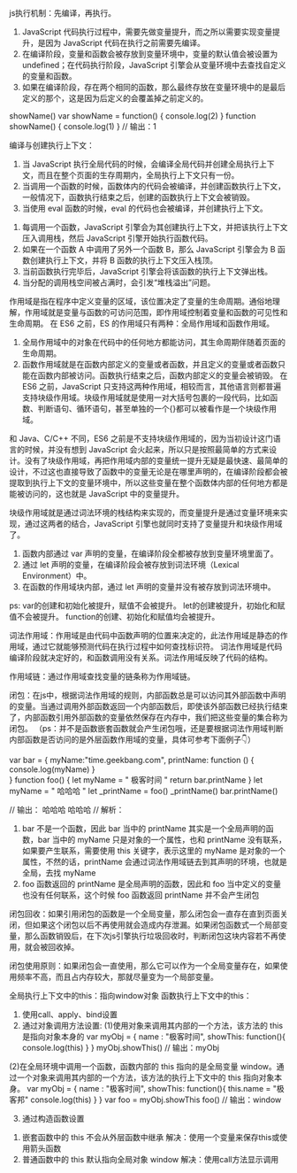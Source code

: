 js执行机制：先编译，再执行。

1. JavaScript 代码执行过程中，需要先做变量提升，而之所以需要实现变量提升，是因为 JavaScript 代码在执行之前需要先编译。
2. 在编译阶段，变量和函数会被存放到变量环境中，变量的默认值会被设置为 undefined；在代码执行阶段，JavaScript 引擎会从变量环境中去查找自定义的变量和函数。
3. 如果在编译阶段，存在两个相同的函数，那么最终存放在变量环境中的是最后定义的那个，这是因为后定义的会覆盖掉之前定义的。

  showName()
  var showName = function() {
    console.log(2)
  }
  function showName() {
    console.log(1)
  }
  // 输出：1

编译与创建执行上下文：
1. 当 JavaScript 执行全局代码的时候，会编译全局代码并创建全局执行上下文，而且在整个页面的生存周期内，全局执行上下文只有一份。
2. 当调用一个函数的时候，函数体内的代码会被编译，并创建函数执行上下文，一般情况下，函数执行结束之后，创建的函数执行上下文会被销毁。
3. 当使用 eval 函数的时候，eval 的代码也会被编译，并创建执行上下文。

<!-- js 调用栈 -->
1. 每调用一个函数，JavaScript 引擎会为其创建执行上下文，并把该执行上下文压入调用栈，然后 JavaScript 引擎开始执行函数代码。
2. 如果在一个函数 A 中调用了另外一个函数 B，那么 JavaScript 引擎会为 B 函数创建执行上下文，并将 B 函数的执行上下文压入栈顶。
3. 当前函数执行完毕后，JavaScript 引擎会将该函数的执行上下文弹出栈。
4. 当分配的调用栈空间被占满时，会引发“堆栈溢出”问题。

<!-- 作用域 -->
作用域是指在程序中定义变量的区域，该位置决定了变量的生命周期。通俗地理解，作用域就是变量与函数的可访问范围，即作用域控制着变量和函数的可见性和生命周期。
在 ES6 之前，ES 的作用域只有两种：全局作用域和函数作用域。
  1. 全局作用域中的对象在代码中的任何地方都能访问，其生命周期伴随着页面的生命周期。
  2. 函数作用域就是在函数内部定义的变量或者函数，并且定义的变量或者函数只能在函数内部被访问。函数执行结束之后，函数内部定义的变量会被销毁。
在 ES6 之前，JavaScript 只支持这两种作用域，相较而言，其他语言则都普遍支持块级作用域。块级作用域就是使用一对大括号包裹的一段代码，比如函数、判断语句、循环语句，甚至单独的一个{}都可以被看作是一个块级作用域。


和 Java、C/C++ 不同，ES6 之前是不支持块级作用域的，因为当初设计这门语言的时候，并没有想到 JavaScript 会火起来，所以只是按照最简单的方式来设计。没有了块级作用域，再把作用域内部的变量统一提升无疑是最快速、最简单的设计，不过这也直接导致了函数中的变量无论是在哪里声明的，在编译阶段都会被提取到执行上下文的变量环境中，所以这些变量在整个函数体内部的任何地方都是能被访问的，这也就是 JavaScript 中的变量提升。

<!-- 块级作用域： -->
块级作用域就是通过词法环境的栈结构来实现的，而变量提升是通过变量环境来实现，通过这两者的结合，JavaScript 引擎也就同时支持了变量提升和块级作用域了。

1. 函数内部通过 var 声明的变量，在编译阶段全都被存放到变量环境里面了。
2. 通过 let 声明的变量，在编译阶段会被存放到词法环境（Lexical Environment）中。
3. 在函数的作用域块内部，通过 let 声明的变量并没有被存放到词法环境中。

ps:
var的创建和初始化被提升，赋值不会被提升。
let的创建被提升，初始化和赋值不会被提升。
function的创建、初始化和赋值均会被提升。

<!-- 词法作用域与闭包 -->

词法作用域：作用域是由代码中函数声明的位置来决定的，此法作用域是静态的作用域，通过它就能够预测代码在执行过程中如何查找标识符。
词法作用域是代码编译阶段就决定好的，和函数调用没有关系。词法作用域反映了代码的结构。

作用域链：通过作用域查找变量的链条称为作用域链。

闭包：在js中，根据词法作用域的规则，内部函数总是可以访问其外部函数中声明的变量。当通过调用外部函数返回一个内部函数后，即使该外部函数已经执行结束了，内部函数引用外部函数的变量依然保存在内存中，我们把这些变量的集合称为闭包。 （ps：并不是函数嵌套函数就会产生闭包哦，还是要根据词法作用域判断内部函数是否访问的是外层函数作用域的变量，具体可参考下面例子👇）

var bar = {
  myName:"time.geekbang.com",
  printName: function () {
    console.log(myName)
  }    
}
function foo() {
  let myName = " 极客时间 "
  return bar.printName
}
let myName = " 哈哈哈 "
let _printName = foo()
_printName()
bar.printName()

// 输出： 哈哈哈 哈哈哈
// 解析：
1. bar 不是一个函数，因此 bar 当中的 printName 其实是一个全局声明的函数，bar 当中的 myName 只是对象的一个属性，也和 printName 没有联系，如果要产生联系，需要使用 this 关键字，表示这里的 myName 是对象的一个属性，不然的话，printName 会通过词法作用域链去到其声明的环境，也就是全局，去找 myName
2. foo 函数返回的 printName 是全局声明的函数，因此和 foo 当中定义的变量也没有任何联系，这个时候 foo 函数返回 printName 并不会产生闭包


闭包回收：如果引用闭包的函数是一个全局变量，那么闭包会一直存在直到页面关闭，但如果这个闭包以后不再使用就会造成内存泄漏。如果闭包函数式一个局部变量，那么函数销毁后，在下次js引擎执行垃圾回收时，判断闭包这块内容若不再使用，就会被回收掉。

闭包使用原则：如果闭包会一直使用，那么它可以作为一个全局变量存在，如果使用频率不高，而且占内存较大，那就尽量变为一个局部变量。


<!-- this指向 -->
全局执行上下文中的this：指向window对象
函数执行上下文中的this：
1. 使用call、apply、bind设置
2. 通过对象调用方法设置:
  (1)使用对象来调用其内部的一个方法，该方法的 this 是指向对象本身的
    var myObj = {
      name : "极客时间", 
      showThis: function(){
        console.log(this)
      }
    }
    myObj.showThis()
    // 输出：myObj

  (2)在全局环境中调用一个函数，函数内部的 this 指向的是全局变量 window。通过一个对象来调用其内部的一个方法，该方法的执行上下文中的 this 指向对象本身。
    var myObj = {
      name : "极客时间",
      showThis: function(){
        this.name = "极客邦"
        console.log(this)
      }
    }
    var foo = myObj.showThis
    foo()
  // 输出：window

3. 通过构造函数设置


<!-- this 缺陷与解决 -->
1. 嵌套函数中的 this 不会从外层函数中继承
  解决：使用一个变量来保存this或使用箭头函数
2. 普通函数中的 this 默认指向全局对象 window
解决：使用call方法显示调用

